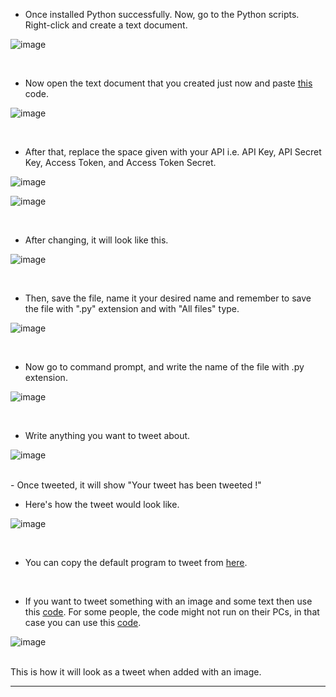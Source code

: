 - Once installed Python successfully. Now, go to the Python scripts. Right-click and create a text document.

![image](https://user-images.githubusercontent.com/74541810/137192160-6095d35d-1ec3-4ef8-8b83-882fd28ccef4.png)

<br />

- Now open the text document that you created just now and paste [this](simple-tweet-without-any-media.py) code.

![image](https://user-images.githubusercontent.com/74541810/137192668-b62effa6-faae-4053-a77e-f5796f172a9c.png)

<br />

- After that, replace the space given with your API i.e. API Key, API Secret Key, Access Token, and Access Token Secret.

![image](https://user-images.githubusercontent.com/74541810/137193085-af07af00-053f-48f8-a37d-80d5dbd1b0c6.png)

![image](https://user-images.githubusercontent.com/74541810/137193215-2f49c32c-cc6a-4a68-9da4-fe87a767ce51.png)

<br />

- After changing, it will look like this.

![image](https://user-images.githubusercontent.com/74541810/137193585-4d0e5e2f-6ea1-4fbd-a95d-d13ccab676bd.png)

<br />

- Then, save the file, name it your desired name and remember to save the file with ".py" extension and with "All files" type.

![image](https://user-images.githubusercontent.com/74541810/137194197-6a04b395-89bd-4853-ba1c-1a0f6db7125f.png)

<br />

- Now go to command prompt, and write the name of the file with .py extension.

![image](https://user-images.githubusercontent.com/74541810/137194408-176cb98d-144b-464a-af90-9d3e8cad7a67.png)

<br />

- Write anything you want to tweet about.

![image](https://user-images.githubusercontent.com/74541810/137194561-2cc6e8a6-7fda-4c83-a7dd-679cd9f7e353.png)

<br />
- Once tweeted, it will show "Your tweet has been tweeted !"
<br />

- Here's how the tweet would look like.

![image](https://user-images.githubusercontent.com/74541810/137195326-f3abf740-7b22-4075-8e9a-beb9cbe73eda.png)

<br />

- You can copy the default program to tweet from [here](simple-tweet-without-any-media.py).
<br />

- If you want to tweet something with an image and some text then use this [code](tweet-with-media.py). For some people, the code might not run on their PCs, in that case you can use this [code](tweet-with-media-1.py).

![image](https://user-images.githubusercontent.com/74541810/139540472-8e9029ae-23ac-401d-9046-202f1de4cb52.png)

<br />
This is how it will look as a tweet when added with an image.

---
